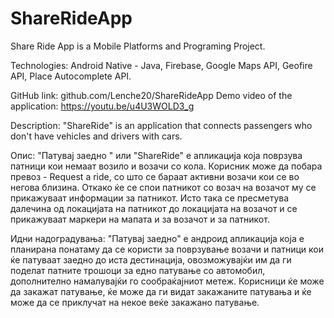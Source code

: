 # ShareRideApp
 
Share Ride App is a Mobile Platforms and Programing Project. 

Technologies: Android Native - Java, Firebase, Google Maps API, Geofire API, Place Autocomplete API. 

GitHub link: github.com/Lenche20/ShareRideApp
Demo video of the application: https://youtu.be/u4U3WOLD3_g

Description: "ShareRide" is an application that connects passengers who don't have vehicles and drivers with cars. 

Опис: "Патувај заедно " или "ShareRide" е апликација која поврзува патници кои немаат возило и возачи со кола. Корисник може да побара превоз - Request a ride, со што се бараат активни возачи кои се во негова близина. Откако ќе се спои патникот со возач на возачот му се прикажуваат информации за патникот. Исто така се пресметува далечина од локацијата на патникот до локацијата на возачот и се прикажуваат маркери на мапата и за возачот и за патникот. 

Идни надоградувања: "Патувај заедно" е андроид апликација која е планирана понатаму да се користи за поврзување возачи и патници кои ќе патуваат заедно до иста дестинација, овозможувајќи им да ги поделат патните трошоци за едно патување со автомобил, дополнително намалувајќи го сообраќајниот метеж.
Корисници ќе може да закажат патување, ќе може да ги видат закажаните патувања и ќе може да се приклучат на некое веќе закажано патување. 

